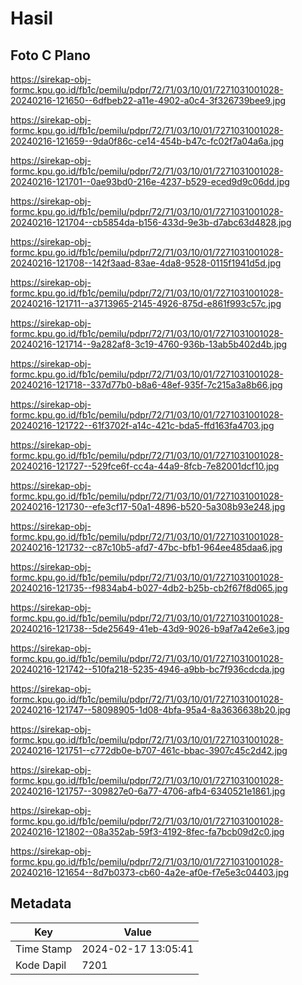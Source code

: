 # Hasil

## Foto C Plano

https://sirekap-obj-formc.kpu.go.id/fb1c/pemilu/pdpr/72/71/03/10/01/7271031001028-20240216-121650--6dfbeb22-a11e-4902-a0c4-3f326739bee9.jpg

https://sirekap-obj-formc.kpu.go.id/fb1c/pemilu/pdpr/72/71/03/10/01/7271031001028-20240216-121659--9da0f86c-ce14-454b-b47c-fc02f7a04a6a.jpg

https://sirekap-obj-formc.kpu.go.id/fb1c/pemilu/pdpr/72/71/03/10/01/7271031001028-20240216-121701--0ae93bd0-216e-4237-b529-eced9d9c06dd.jpg

https://sirekap-obj-formc.kpu.go.id/fb1c/pemilu/pdpr/72/71/03/10/01/7271031001028-20240216-121704--cb5854da-b156-433d-9e3b-d7abc63d4828.jpg

https://sirekap-obj-formc.kpu.go.id/fb1c/pemilu/pdpr/72/71/03/10/01/7271031001028-20240216-121708--142f3aad-83ae-4da8-9528-0115f1941d5d.jpg

https://sirekap-obj-formc.kpu.go.id/fb1c/pemilu/pdpr/72/71/03/10/01/7271031001028-20240216-121711--a3713965-2145-4926-875d-e861f993c57c.jpg

https://sirekap-obj-formc.kpu.go.id/fb1c/pemilu/pdpr/72/71/03/10/01/7271031001028-20240216-121714--9a282af8-3c19-4760-936b-13ab5b402d4b.jpg

https://sirekap-obj-formc.kpu.go.id/fb1c/pemilu/pdpr/72/71/03/10/01/7271031001028-20240216-121718--337d77b0-b8a6-48ef-935f-7c215a3a8b66.jpg

https://sirekap-obj-formc.kpu.go.id/fb1c/pemilu/pdpr/72/71/03/10/01/7271031001028-20240216-121722--61f3702f-a14c-421c-bda5-ffd163fa4703.jpg

https://sirekap-obj-formc.kpu.go.id/fb1c/pemilu/pdpr/72/71/03/10/01/7271031001028-20240216-121727--529fce6f-cc4a-44a9-8fcb-7e82001dcf10.jpg

https://sirekap-obj-formc.kpu.go.id/fb1c/pemilu/pdpr/72/71/03/10/01/7271031001028-20240216-121730--efe3cf17-50a1-4896-b520-5a308b93e248.jpg

https://sirekap-obj-formc.kpu.go.id/fb1c/pemilu/pdpr/72/71/03/10/01/7271031001028-20240216-121732--c87c10b5-afd7-47bc-bfb1-964ee485daa6.jpg

https://sirekap-obj-formc.kpu.go.id/fb1c/pemilu/pdpr/72/71/03/10/01/7271031001028-20240216-121735--f9834ab4-b027-4db2-b25b-cb2f67f8d065.jpg

https://sirekap-obj-formc.kpu.go.id/fb1c/pemilu/pdpr/72/71/03/10/01/7271031001028-20240216-121738--5de25649-41eb-43d9-9026-b9af7a42e6e3.jpg

https://sirekap-obj-formc.kpu.go.id/fb1c/pemilu/pdpr/72/71/03/10/01/7271031001028-20240216-121742--510fa218-5235-4946-a9bb-bc7f936cdcda.jpg

https://sirekap-obj-formc.kpu.go.id/fb1c/pemilu/pdpr/72/71/03/10/01/7271031001028-20240216-121747--58098905-1d08-4bfa-95a4-8a3636638b20.jpg

https://sirekap-obj-formc.kpu.go.id/fb1c/pemilu/pdpr/72/71/03/10/01/7271031001028-20240216-121751--c772db0e-b707-461c-bbac-3907c45c2d42.jpg

https://sirekap-obj-formc.kpu.go.id/fb1c/pemilu/pdpr/72/71/03/10/01/7271031001028-20240216-121757--309827e0-6a77-4706-afb4-6340521e1861.jpg

https://sirekap-obj-formc.kpu.go.id/fb1c/pemilu/pdpr/72/71/03/10/01/7271031001028-20240216-121802--08a352ab-59f3-4192-8fec-fa7bcb09d2c0.jpg

https://sirekap-obj-formc.kpu.go.id/fb1c/pemilu/pdpr/72/71/03/10/01/7271031001028-20240216-121654--8d7b0373-cb60-4a2e-af0e-f7e5e3c04403.jpg


## Metadata

| Key        | Value               |
| ---------- | ------------------- |
| Time Stamp | 2024-02-17 13:05:41 |
| Kode Dapil | 7201                |



